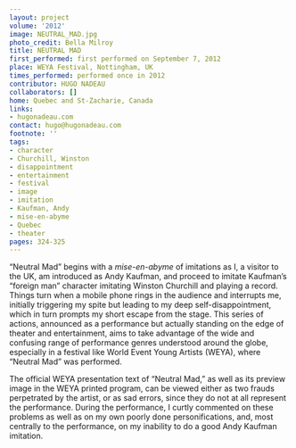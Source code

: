 ```yaml
---
layout: project
volume: '2012'
image: NEUTRAL_MAD.jpg
photo_credit: Bella Milroy
title: NEUTRAL MAD
first_performed: first performed on September 7, 2012
place: WEYA Festival, Nottingham, UK
times_performed: performed once in 2012
contributor: HUGO NADEAU
collaborators: []
home: Quebec and St-Zacharie, Canada
links:
- hugonadeau.com
contact: hugo@hugonadeau.com
footnote: ''
tags:
- character
- Churchill, Winston
- disappointment
- entertainment
- festival
- image
- imitation
- Kaufman, Andy
- mise-en-abyme
- Quebec
- theater
pages: 324-325
---
```


“Neutral Mad” begins with a _mise-en-abyme_ of imitations as I, a visitor to the UK, am introduced as Andy Kaufman, and proceed to imitate Kaufman’s “foreign man” character imitating Winston Churchill and playing a record. Things turn when a mobile phone rings in the audience and interrupts me, initially triggering my spite but leading to my deep self-disappointment, which in turn prompts my short escape from the stage. This series of actions, announced as a performance but actually standing on the edge of theater and entertainment, aims to take advantage of the wide and confusing range of performance genres understood around the globe, especially in a festival like World Event Young Artists (WEYA), where “Neutral Mad” was performed.

The official WEYA presentation text of “Neutral Mad,” as well as its preview image in the WEYA printed program, can be viewed either as two frauds perpetrated by the artist, or as sad errors, since they do not at all represent the performance. During the performance, I curtly commented on these problems as well as on my own poorly done personifications, and, most centrally to the performance, on my inability to do a good Andy Kaufman imitation.
